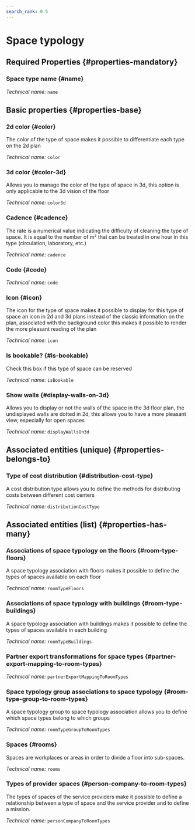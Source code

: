 ```yaml
---
search_rank: 0.5
---    
```

# Space typology
<!--- THIS FILE IS GENERATED PLEASE DO NOT EDIT IT DIRECTLY --->



<OH code="roomType"/>




## Required Properties {#properties-mandatory}
    
### Space type name {#name}



*Technical name:* ```name```
<PH code="roomType:name"/>

    


## Basic properties {#properties-base}
    
### 2d color {#color}

The color of the type of space makes it possible to differentiate each type on the 2d plan

*Technical name:* ```color```
<PH code="roomType:color"/>

### 3d color {#color-3d}

Allows you to manage the color of the type of space in 3d, this option is only applicable to the 3d vision of the floor

*Technical name:* ```color3d```
<PH code="roomType:color3d"/>

### Cadence {#cadence}

The rate is a numerical value indicating the difficulty of cleaning the type of space. It is equal to the number of m² that can be treated in one hour in this type (circulation, laboratory, etc.)

*Technical name:* ```cadence```
<PH code="roomType:cadence"/>

### Code {#code}



*Technical name:* ```code```
<PH code="roomType:code"/>

### Icon {#icon}

The icon for the type of space makes it possible to display for this type of space an icon in 2d and 3d plans instead of the classic information on the plan, associated with the background color this makes it possible to render the more pleasant reading of the plan

*Technical name:* ```icon```
<PH code="roomType:icon"/>

### Is bookable? {#is-bookable}

Check this box if this type of space can be reserved

*Technical name:* ```isBookable```
<PH code="roomType:isBookable"/>

### Show walls {#display-walls-on-3d}

Allows you to display or not the walls of the space in the 3d floor plan, the undisplayed walls are dotted in 2d, this allows you to have a more pleasant view, especially for open spaces

*Technical name:* ```displayWallsOn3d```
<PH code="roomType:displayWallsOn3d"/>

    

## Associated entities (unique) {#properties-belongs-to}

### Type of cost distribution {#distribution-cost-type}

A cost distribution type allows you to define the methods for distributing costs between different cost centers

*Technical name:* ```distributionCostType```
<PH code="roomType:distributionCostType"/>


## Associated entities (list) {#properties-has-many}

### Associations of space typology on the floors {#room-type-floors}

A space typology association with floors makes it possible to define the types of spaces available on each floor

*Technical name:* ```roomTypeFloors```
<PH code="roomType:roomTypeFloors"/>

### Associations of space typology with buildings {#room-type-buildings}

A space typology association with buildings makes it possible to define the types of spaces available in each building

*Technical name:* ```roomTypeBuildings```
<PH code="roomType:roomTypeBuildings"/>

### Partner export transformations for space types {#partner-export-mapping-to-room-types}



*Technical name:* ```partnerExportMappingToRoomTypes```
<PH code="roomType:partnerExportMappingToRoomTypes"/>

### Space typology group associations to space typology {#room-type-group-to-room-types}

A space typology group to space typology association allows you to define which space types belong to which groups

*Technical name:* ```roomTypeGroupToRoomTypes```
<PH code="roomType:roomTypeGroupToRoomTypes"/>

### Spaces {#rooms}

Spaces are workplaces or areas in order to divide a floor into sub-spaces.

*Technical name:* ```rooms```
<PH code="roomType:rooms"/>

### Types of provider spaces {#person-company-to-room-types}

The types of spaces of the service providers make it possible to define a relationship between a type of space and the service provider and to define a mission.

*Technical name:* ```personCompanyToRoomTypes```
<PH code="roomType:personCompanyToRoomTypes"/>




